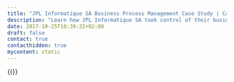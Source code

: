 ```yaml
---
title: "JPL Informatique SA Business Process Management Case Study | Camunda BPM"
description: "Learn how JPL Informatique SA took control of their business process automation and improved efficiency in their organization with Camunda. Camunda is the leader for workflow automation based on Java and BPMN 2.0."
date: 2017-10-25T10:39:22+02:00
draft: false
contact: true
contacthidden: true
mycontent: static
---
```

{{<case-study-single
company="JPL Informatique SA"
companydescription="Present in Lausanne and Geneva, JPL Informatique SA is your Swiss partner to support you on all IT services. Our various businesses: consulting, integration and development of solutions, staffing and training allow a combination of high added value with a single goal: the satisfaction of our customers."
customerquote=""
teaser=""
usecase=""
videolink=""
logo="//images.ctfassets.net/vpidbgnakfvf/7oAJkvycnXzuRxgLsTgubT/368361031fdc4ea871fb8137c6aff321/JPL.png"
pdf=""
thumbnail="">}}